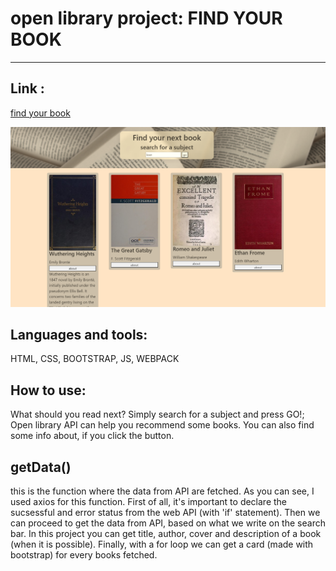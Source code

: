 # open library project: FIND YOUR BOOK

---

## Link :
[find your book](https://pixinini.github.io/open-library-project/)

![website](src/assets/screen.png)

## Languages and tools:

HTML, CSS, BOOTSTRAP, JS, WEBPACK

## How to use:

What should you read next? Simply search for a subject and press GO!; Open library API can help you recommend some books. You can also find some info about, if you click the button. 

## getData()
this is the function where the data from API are fetched. As you can see, I used axios for this function. First of all, it's important to declare the sucsessful and error status from the web API (with 'if' statement). Then we can proceed to get the data from API, based on what we write on the search bar. In this project you can get title, author, cover and description of a book (when it is possible).
Finally, with a for loop we can get a card (made with bootstrap) for every books fetched.


